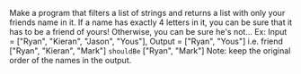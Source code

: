 Make a program that filters a list of strings and returns a list with only your friends name in it.
If a name has exactly 4 letters in it, you can be sure that it has to be a friend of yours! Otherwise, you can be sure he's not...
Ex: Input = ["Ryan", "Kieran", "Jason", "Yous"], Output = ["Ryan", "Yous"]
i.e.
friend ["Ryan", "Kieran", "Mark"] `shouldBe` ["Ryan", "Mark"]
Note: keep the original order of the names in the output.